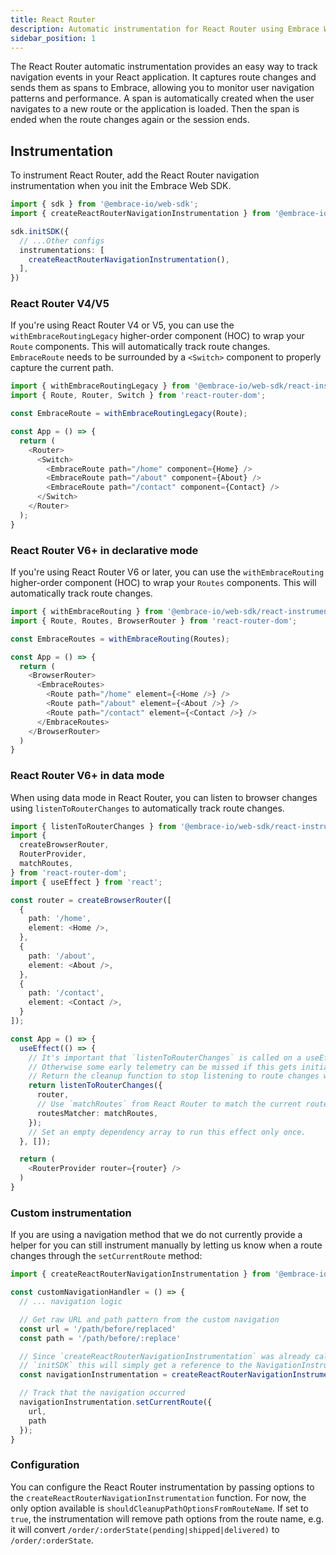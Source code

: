 ```yaml
---
title: React Router
description: Automatic instrumentation for React Router using Embrace Web SDK
sidebar_position: 1
---
```


The React Router automatic instrumentation provides an easy way to track navigation events in your React application. 
It captures route changes and sends them as spans to Embrace, allowing you to monitor user navigation patterns and performance.
A span is automatically created when the user navigates to a new route or the application is loaded. Then the span is ended when the route changes again or the session ends.

## Instrumentation

To instrument React Router, add the React Router navigation instrumentation when you init the Embrace Web SDK.

```typescript
import { sdk } from '@embrace-io/web-sdk';
import { createReactRouterNavigationInstrumentation } from '@embrace-io/web-sdk/react-instrumentation';

sdk.initSDK({
  // ...Other configs
  instrumentations: [
    createReactRouterNavigationInstrumentation(),
  ],
})
```

### React Router V4/V5

If you're using React Router V4 or V5, you can use the `withEmbraceRoutingLegacy` higher-order component (HOC) to wrap your `Route` components. This will automatically track route changes. `EmbraceRoute` needs to be surrounded by a `<Switch>` component to properly capture the current path.

```typescript jsx
import { withEmbraceRoutingLegacy } from '@embrace-io/web-sdk/react-instrumentation';
import { Route, Router, Switch } from 'react-router-dom';

const EmbraceRoute = withEmbraceRoutingLegacy(Route);

const App = () => {
  return (
    <Router>
      <Switch>
        <EmbraceRoute path="/home" component={Home} />
        <EmbraceRoute path="/about" component={About} />
        <EmbraceRoute path="/contact" component={Contact} />
      </Switch>
    </Router>
  );
}
```

### React Router V6+ in declarative mode

If you're using React Router V6 or later, you can use the `withEmbraceRouting` higher-order component (HOC) to wrap your `Routes` components. This will automatically track route changes.

```typescript jsx
import { withEmbraceRouting } from '@embrace-io/web-sdk/react-instrumentation';
import { Route, Routes, BrowserRouter } from 'react-router-dom';

const EmbraceRoutes = withEmbraceRouting(Routes);

const App = () => {
  return (
    <BrowserRouter>
      <EmbraceRoutes>
        <Route path="/home" element={<Home />} />
        <Route path="/about" element={<About />} />
        <Route path="/contact" element={<Contact />} />
      </EmbraceRoutes>
    </BrowserRouter>
  )
}
```

### React Router V6+ in data mode

When using data mode in React Router, you can listen to browser changes using `listenToRouterChanges` to automatically track route changes.

```typescript jsx
import { listenToRouterChanges } from '@embrace-io/web-sdk/react-instrumentation';
import {
  createBrowserRouter,
  RouterProvider,
  matchRoutes,
} from 'react-router-dom';
import { useEffect } from 'react';

const router = createBrowserRouter([
  {
    path: '/home',
    element: <Home />,
  },
  {
    path: '/about',
    element: <About />,
  },
  {
    path: '/contact',
    element: <Contact />,
  }
]);

const App = () => {
  useEffect(() => {
    // It's important that `listenToRouterChanges` is called on a useEffect so it starts tracking routes once the App is mounted.
    // Otherwise some early telemetry can be missed if this gets initialized too early.
    // Return the cleanup function to stop listening to route changes when the component unmount.
    return listenToRouterChanges({
      router,
      // Use `matchRoutes` from React Router to match the current route.
      routesMatcher: matchRoutes,
    });
    // Set an empty dependency array to run this effect only once.
  }, []);

  return (
    <RouterProvider router={router} />
  )
}
```

### Custom instrumentation

If you are using a navigation method that we do not currently provide a helper for you can still instrument manually by
letting us know when a route changes through the `setCurrentRoute` method:

```typescript
import { createReactRouterNavigationInstrumentation } from '@embrace-io/web-sdk/react-instrumentation';

const customNavigationHandler = () => {
  // ... navigation logic

  // Get raw URL and path pattern from the custom navigation
  const url = '/path/before/replaced'
  const path = '/path/before/:replace'

  // Since `createReactRouterNavigationInstrumentation` was already called when setting up the instrumentation in
  // `initSDK` this will simply get a reference to the NavigationInstrumentation instance rather than creating a new one
  const navigationInstrumentation = createReactRouterNavigationInstrumentation();

  // Track that the navigation occurred
  navigationInstrumentation.setCurrentRoute({
    url,
    path
  });
}
```

### Configuration

You can configure the React Router instrumentation by passing options to the `createReactRouterNavigationInstrumentation` function. 
For now, the only option available is `shouldCleanupPathOptionsFromRouteName`.
If set to `true`, the instrumentation will remove path options from the route name, e.g. it will convert `/order/:orderState(pending|shipped|delivered)` to `/order/:orderState`.